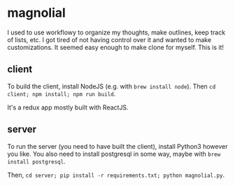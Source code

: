 # magnolial #
I used to use workflowy to organize my thoughts, make outlines, keep track of lists, etc.
I got tired of not having control over it and wanted to make customizations. It seemed
easy enough to make clone for myself. This is it!

## client

To build the client, install NodeJS (e.g. with `brew install node`). Then `cd client; npm install; npm run build`.

It's a redux app mostly built with ReactJS.

## server

To run the server (you need to have built the client), install Python3 however you like. You also need to install postgresql in some way, maybe with `brew install postgresql`.

Then, `cd server; pip install -r requirements.txt; python magnolial.py`.

